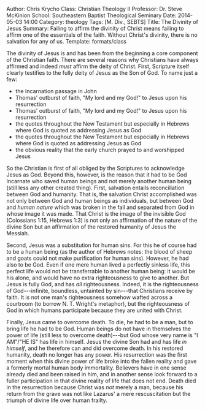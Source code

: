 Author: Chris Krycho
Class: Christian Theology II
Professor: Dr. Steve McKinion
School: Southeastern Baptist Theological Seminary
Date: 2014-05-03 14:00
Category: theology
Tags: [M. Div., SEBTS]
Title: The Divinity of Jesus
Summary: Failing to affirm the divinity of Christ means failing to affirm one of the essentials of the faith. Without Christ's divinity, there is no salvation for any of us.
Template: formats/class

The divinity of Jesus is and has been from the beginning a core component of
the Christian faith. There are several reasons why Christians have always
affirmed and indeed *must* affirm the deity of Christ. First, Scripture itself
clearly testifies to the fully deity of Jesus as the Son of God. To name just a
few:

  - the Incarnation passage in John
  - Thomas' outburst of faith, "My lord and my God!" to Jesus upon his
    resurrection
  - Thomas' outburst of faith, "My lord and my God!" to Jesus upon his
    resurrection
  - the quotes throughout the New Testament but especially in Hebrews where God
    is quoted as addressing Jesus as God
  - the quotes throughout the New Testament but especially in Hebrews where God
    is quoted as addressing Jesus as God
  - the obvious reality that the early church prayed to and worshipped Jesus

So the Christian is first of all obliged by the Scriptures to acknowledge Jesus
as God. Beyond this, however, is the reason that it had to be God Incarnate who
saved human beings and not merely another human being (still less any other
created thing). First, salvation entails reconciliation between God and
humanity. That is, the salvation Christ accomplished was not only between God
and human beings as individuals, but between God and *human nature* which was
broken in the fall and separated from God in whose image it was made. That
Christ is the image of the invisible God (Colossians 1:15, Hebrews 1:3) is not
only an affirmation of the nature of the divine Son but an affirmation of the
restored humanity of Jesus the Messiah.

Second, Jesus was a substitution for human sins. For this he of course had to
be a human being (as the author of Hebrews notes: the blood of sheep and goats
could not make purification for human sins). However, he had also to be God.
Even if one mere human lived a perfectly sinless life, this perfect life would
not be transferrable to another human being: it would be his alone, and would
have no extra righteousness to give to another. But Jesus is fully God, and has
*all* righteousness. Indeed, it is the righteousness of God---infinite,
boundless, untainted by sin---that Christians receive by faith. It is not one
man's righteousness somehow wafted across a courtroom (to borrow N. T. Wright's
metaphor), but the righteousness of God in which humans participate because
they are united with Christ.

Finally, Jesus came to overcome death. To die, he had to be a man, but to bring
life he had to be God. Human beings do not have in themselves the power of life
(still less to overcome death)---but God whose very name is "I AM"/"HE IS" has
life in himself. Jesus the divine Son had and has life *in himself*, and he
therefore can and did overcome death. In his restored humanity, death no longer
has any power. His resurrection was the first moment when this divine power of
life broke into the fallen reality and gave a formerly mortal human body
immortality. Believers have in one sense already died and been raised in him,
and in another sense look forward to a fuller participation in that divine
reality of life that does not end. Death died in the resurrection because
Christ was *not* merely a man, because his return from the grave was not like
Lazarus' a mere rescuscitation but the triumph of divine life over human
frailty.
